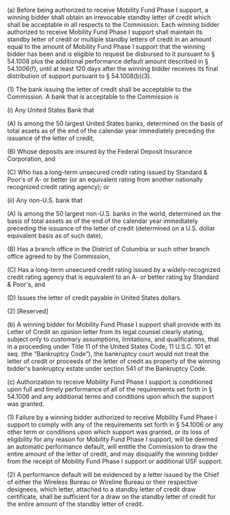 (a) Before being authorized to receive Mobility Fund Phase I support, a winning bidder shall obtain an irrevocable standby letter of credit which shall be acceptable in all respects to the Commission. Each winning bidder authorized to receive Mobility Fund Phase I support shall maintain its standby letter of credit or multiple standby letters of credit in an amount equal to the amount of Mobility Fund Phase I support that the winning bidder has been and is eligible to request be disbursed to it pursuant to § 54.1008 plus the additional performance default amount described in § 54.1006(f), until at least 120 days after the winning bidder receives its final distribution of support pursuant to § 54.1008(b)(3).

(1) The bank issuing the letter of credit shall be acceptable to the Commission. A bank that is acceptable to the Commission is

(i) Any United States Bank that

(A) Is among the 50 largest United States banks, determined on the basis of total assets as of the end of the calendar year immediately preceding the issuance of the letter of credit,

(B) Whose deposits are insured by the Federal Deposit Insurance Corporation, and

(C) Who has a long-term unsecured credit rating issued by Standard & Poor's of A- or better (or an equivalent rating from another nationally recognized credit rating agency); or

(ii) Any non-U.S. bank that

(A) Is among the 50 largest non-U.S. banks in the world, determined on the basis of total assets as of the end of the calendar year immediately preceding the issuance of the letter of credit (determined on a U.S. dollar equivalent basis as of such date),

(B) Has a branch office in the District of Columbia or such other branch office agreed to by the Commission,

(C) Has a long-term unsecured credit rating issued by a widely-recognized credit rating agency that is equivalent to an A- or better rating by Standard & Poor's, and

(D) Issues the letter of credit payable in United States dollars.

(2) [Reserved]

(b) A winning bidder for Mobility Fund Phase I support shall provide with its Letter of Credit an opinion letter from its legal counsel clearly stating, subject only to customary assumptions, limitations, and qualifications, that in a proceeding under Title 11 of the United States Code, 11 U.S.C. 101 et seq. (the “Bankruptcy Code”), the bankruptcy court would not treat the letter of credit or proceeds of the letter of credit as property of the winning bidder's bankruptcy estate under section 541 of the Bankruptcy Code.

(c) Authorization to receive Mobility Fund Phase I support is conditioned upon full and timely performance of all of the requirements set forth in § 54.1006 and any additional terms and conditions upon which the support was granted.

(1) Failure by a winning bidder authorized to receive Mobility Fund Phase I support to comply with any of the requirements set forth in § 54.1006 or any other term or conditions upon which support was granted, or its loss of eligibility for any reason for Mobility Fund Phase I support, will be deemed an automatic performance default, will entitle the Commission to draw the entire amount of the letter of credit, and may disqualify the winning bidder from the receipt of Mobility Fund Phase I support or additional USF support.

(2) A performance default will be evidenced by a letter issued by the Chief of either the Wireless Bureau or Wireline Bureau or their respective designees, which letter, attached to a standby letter of credit draw certificate, shall be sufficient for a draw on the standby letter of credit for the entire amount of the standby letter of credit.

